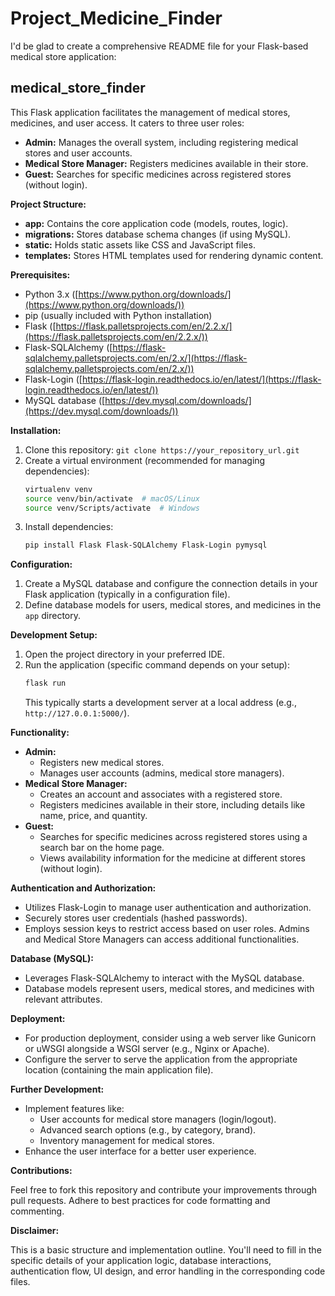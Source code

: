 # Project_Medicine_Finder
I'd be glad to create a comprehensive README file for your Flask-based medical store application:

## medical_store_finder

This Flask application facilitates the management of medical stores, medicines, and user access. It caters to three user roles:

* **Admin:** Manages the overall system, including registering medical stores and user accounts.
* **Medical Store Manager:** Registers medicines available in their store.
* **Guest:** Searches for specific medicines across registered stores (without login).

**Project Structure:**

* **app:** Contains the core application code (models, routes, logic).
* **migrations:** Stores database schema changes (if using MySQL).
* **static:** Holds static assets like CSS and JavaScript files.
* **templates:** Stores HTML templates used for rendering dynamic content.

**Prerequisites:**

* Python 3.x ([https://www.python.org/downloads/](https://www.python.org/downloads/))
* pip (usually included with Python installation)
* Flask ([https://flask.palletsprojects.com/en/2.2.x/](https://flask.palletsprojects.com/en/2.2.x/))
* Flask-SQLAlchemy ([https://flask-sqlalchemy.palletsprojects.com/en/2.x/](https://flask-sqlalchemy.palletsprojects.com/en/2.x/))
* Flask-Login ([https://flask-login.readthedocs.io/en/latest/](https://flask-login.readthedocs.io/en/latest/))
* MySQL database ([https://dev.mysql.com/downloads/](https://dev.mysql.com/downloads/))

**Installation:**

1. Clone this repository: `git clone https://your_repository_url.git`
2. Create a virtual environment (recommended for managing dependencies):
   ```bash
   virtualenv venv
   source venv/bin/activate  # macOS/Linux
   source venv/Scripts/activate  # Windows
   ```
3. Install dependencies:
   ```bash
   pip install Flask Flask-SQLAlchemy Flask-Login pymysql
   ```

**Configuration:**

1. Create a MySQL database and configure the connection details in your Flask application (typically in a configuration file).
2. Define database models for users, medical stores, and medicines in the `app` directory.

**Development Setup:**

1. Open the project directory in your preferred IDE.
2. Run the application (specific command depends on your setup):
   ```bash
   flask run
   ```
   This typically starts a development server at a local address (e.g., `http://127.0.0.1:5000/`).

**Functionality:**

* **Admin:**
   - Registers new medical stores.
   - Manages user accounts (admins, medical store managers).
* **Medical Store Manager:**
   - Creates an account and associates with a registered store.
   - Registers medicines available in their store, including details like name, price, and quantity.
* **Guest:**
   - Searches for specific medicines across registered stores using a search bar on the home page.
   - Views availability information for the medicine at different stores (without login).

**Authentication and Authorization:**

* Utilizes Flask-Login to manage user authentication and authorization.
* Securely stores user credentials (hashed passwords).
* Employs session keys to restrict access based on user roles. Admins and Medical Store Managers can access additional functionalities.

**Database (MySQL):**

* Leverages Flask-SQLAlchemy to interact with the MySQL database.
* Database models represent users, medical stores, and medicines with relevant attributes.

**Deployment:**

* For production deployment, consider using a web server like Gunicorn or uWSGI alongside a WSGI server (e.g., Nginx or Apache).
* Configure the server to serve the application from the appropriate location (containing the main application file).

**Further Development:**

* Implement features like:
   - User accounts for medical store managers (login/logout).
   - Advanced search options (e.g., by category, brand).
   - Inventory management for medical stores.
* Enhance the user interface for a better user experience.

**Contributions:**

Feel free to fork this repository and contribute your improvements through pull requests. Adhere to best practices for code formatting and commenting.

**Disclaimer:**

This is a basic structure and implementation outline. You'll need to fill in the specific details of your application logic, database interactions, authentication flow, UI design, and error handling in the corresponding code files.
